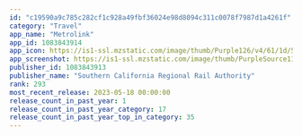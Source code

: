 ```yaml
---
id: "c19590a9c785c282cf1c928a49fbf36024e98d8094c311c0078f7987d1a4261f"
category: "Travel"
app_name: "Metrolink"
app_id: 1083843914
app_icon: https://is1-ssl.mzstatic.com/image/thumb/Purple126/v4/61/1d/5d/611d5de5-7ea0-2cef-e77b-830675104453/AppIcon-0-0-1x_U007emarketing-0-0-0-8-0-0-sRGB-0-0-0-GLES2_U002c0-512MB-85-220-0-0.png/1024x1024bb.png
app_screenshot: https://is1-ssl.mzstatic.com/image/thumb/PurpleSource112/v4/17/5c/b1/175cb1b9-aeb5-9cf7-33b1-be216254a713/7ee933f0-bf2d-48a0-98db-ca62151916b3_Home.png/1242x2688bb.png
publisher_id: 1083843913
publisher_name: "Southern California Regional Rail Authority"
rank: 293
most_recent_release: 2023-05-18 00:00:00
release_count_in_past_year: 1
release_count_in_past_year_category: 17
release_count_in_past_year_top_in_category: 35
---
```


